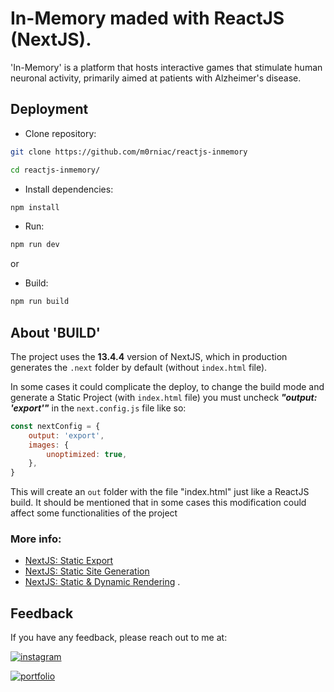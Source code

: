 
# In-Memory maded with ReactJS (NextJS).

'In-Memory' is a platform that hosts interactive games that stimulate human neuronal activity, primarily aimed at patients with Alzheimer's disease.


## Deployment

- Clone repository:
```bash
git clone https://github.com/m0rniac/reactjs-inmemory
```
```bash
cd reactjs-inmemory/
```
- Install dependencies:
```bash
npm install
```
- Run:
```bash
npm run dev
```
or
- Build:
```bash
npm run build
```
## About 'BUILD'

The project uses the **13.4.4** version of NextJS, which in production generates the `.next` folder by default (without `index.html` file).

In some cases it could complicate the deploy, to change the build mode and generate a Static Project (with `index.html` file) you must uncheck ***"output: 'export'"*** in the `next.config.js` file like so:


```javascript
const nextConfig = {
    output: 'export',
    images: {
        unoptimized: true,
    },
}
```


This will create an `out` folder with the file "index.html" just like a ReactJS build. It should be mentioned that in some cases this modification could affect some functionalities of the project

### More info:
- [NextJS: Static Export](https://nextjs.org/docs/pages/building-your-application/deploying/static-exports)
- [NextJS: Static Site Generation](https://nextjs.org/docs/pages/building-your-application/rendering/static-site-generation)
- [NextJS: Static & Dynamic Rendering](https://nextjs.org/docs/app/building-your-application/rendering/static-and-dynamic-rendering)
.
## Feedback
If you have any feedback, please reach out to me at:

[![instagram](https://img.shields.io/badge/instagram-0A66C2?style=for-the-badge&logo=instagram&logoColor=white)](https://www.instagram.com/christcastr/)

[![portfolio](https://img.shields.io/badge/buy_me_a_coffee-000?style=for-the-badge&logo=ko-fi&logoColor=white)](https://www.paypal.com/paypalme/christcastr/)

